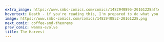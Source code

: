```yaml
---
extra_image: https://www.smbc-comics.com/comics/1482940896-20161228after.png
hovertext: Death - if you're reading this, I'm prepared to do what you need.
image: https://www.smbc-comics.com/comics/1482940852-20161228.png
next_comic: coffee-and-theorems
prev_comic: wanna-evolve
title: The Harvest
---
```


